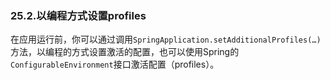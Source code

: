 ### 25.2.以编程方式设置profiles

在应用运行前，你可以通过调用`SpringApplication.setAdditionalProfiles(…)`方法，以编程的方式设置激活的配置，也可以使用Spring的`ConfigurableEnvironment`接口激活配置（profiles）。
